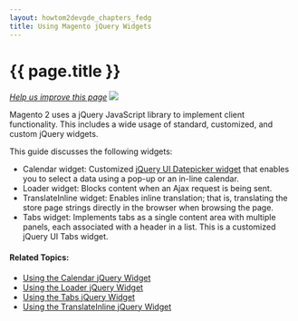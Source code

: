 ```yaml
---
layout: howtom2devgde_chapters_fedg
title: Using Magento jQuery Widgets
---
```

 
<h1 id="fedg_using-ui-lib">{{ page.title }}</h1>

<p><a href="{{ site.githuburl }}guides/v1.0/m2fedg/javascript/jQuery-plugin-calendar.md" target="_blank"><em>Help us improve this page</em></a>&nbsp;<img src="{{ site.baseurl }}common/images/newWindow.gif"/></p>

Magento 2 uses a jQuery JavaScript library to implement client functionality. This includes a wide usage of standard, customized, and custom jQuery widgets. 

This guide discusses the following widgets:

*	Calendar widget: Customized <a href="http://api.jQueryui.com/datepicker/" target="_blank">jQuery UI Datepicker widget</a> that enables you to select a data using a pop-up or an in-line calendar. 
*	Loader widget: Blocks content when an Ajax request is being sent.
*	TranslateInline widget: Enables inline translation; that is, translating the store page strings directly in the browser when browsing the page.
*	Tabs widget: Implements tabs as a single content area with multiple panels, each associated with a header in a list. This is a customized jQuery UI Tabs widget.


#### Related Topics:

*	<a href="{{ site.baseurl }}guides/v1.0/m2fedg/javascript/jquery-widget-calendar.html">Using the Calendar jQuery Widget</a>
*	<a href="{{ site.baseurl }}guides/v1.0/m2fedg/javascript/jquery-widget-loader.html">Using the Loader jQuery Widget</a>
*	<a href="{{ site.baseurl }}guides/v1.0/m2fedg/javascript/jquery-widget-tabs.html">Using the Tabs jQuery Widget</a>
*	<a href="{{ site.baseurl }}guides/v1.0/m2fedg/javascript/jquery-widget-translate-inline.html">Using the TranslateInline jQuery Widget</a>



